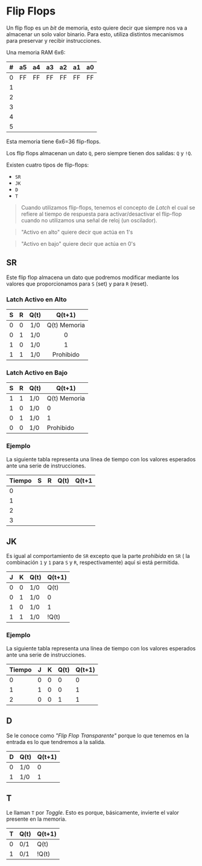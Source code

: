 # Flip Flops

Un flip flop es un _bit_ de memoria, esto quiere decir que siempre nos va a
almacenar un solo valor binario. Para esto, utiliza distintos mecanismos para
preservar y recibir instrucciones. 

Una memoria RAM 6x6:

|#|a5|a4|a3|a2|a1|a0|
|:---:|:---:|:---:|:---:|:---:|:---:|:---:|
|0|FF|FF|FF|FF|FF|FF|
|1|
|2|
|3|
|4|
|5|

Esta memoria tiene 6x6=36 flip-flops.

Los flip flops almacenan un dato `Q`, pero siempre tienen dos salidas: `Q` y `!Q`.

Existen cuatro tipos de flip-flops:

- `SR`
- `JK`
- `D`
- `T`

> Cuando utilizamos flip-flops, tenemos el concepto de _Latch_ el cual se
> refiere al tiempo de respuesta para activar/desactivar el flip-flop cuando
> no utilizamos una señal de reloj (un oscilador).

> "Activo en alto" quiere decir que actúa en 1's

> "Activo en bajo" quiere decir que actúa en 0's

## SR

Este flip flop almacena un dato que podremos modificar mediante los valores
que proporcionamos para `S` (set) y para `R` (reset).

### Latch Activo en Alto

|S|R|Q(t)|Q(t+1)|
|:---:|:---:|:---:|:---:|
|0|0|1/0|Q(t) Memoria|
|0|1|1/0|0|
|1|0|1/0|1|
|1|1|1/0|Prohibido|

### Latch Activo en Bajo


|S|R|Q(t)|Q(t+1)|
|---|---|---|---|
|1|1|1/0|Q(t) Memoria|
|1|0|1/0|0|
|0|1|1/0|1|
|0|0|1/0|Prohibido|

### Ejemplo

La siguiente tabla representa una línea de tiempo con los valores esperados
ante una serie de instrucciones.

|Tiempo|S|R|Q(t)|Q(t+1|
|---|---|---|---|---|
|0|
|1|
|2|
|3|

## JK

Es igual al comportamiento de `SR` excepto que la parte _prohibida_ en `SR` (
la combinación `1` y `1` para `S` y `R`, respectivamente) aquí si está
permitida.

|J|K|Q(t)|Q(t+1)|
|---|---|---|---|
|0|0|1/0|Q(t)|
|0|1|1/0|0|
|1|0|1/0|1|
|1|1|1/0|!Q(t)|

### Ejemplo

La siguiente tabla representa una línea de tiempo con los valores esperados
ante una serie de instrucciones.

|Tiempo|J|K|Q(t)|Q(t+1)|
|---|---|---|---|---|
|0|0|0|0|0|
|1|1|0|0|1|
|2|0|0|1|1|


## D

Se le conoce como _"Flip Flop Transparente"_ porque lo que tenemos en la
entrada es lo que tendremos a la salida.

|D|Q(t)|Q(t+1)|
|---|---|---|
|0|1/0|0|
|1|1/0|1|

## T

Le llaman `T` por _Toggle_. Esto es porque, básicamente, invierte el valor
presente en la memoria.

|T|Q(t)|Q(t+1)|
|---|---|---|
|0|0/1|Q(t)|
|1|0/1|!Q(t)|


